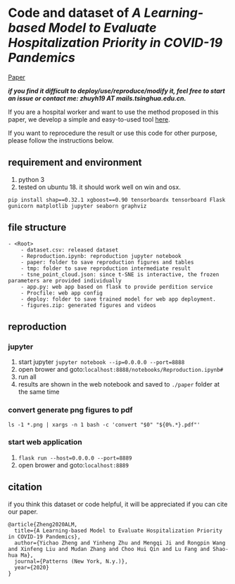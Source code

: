 # Code and dataset of *A Learning-based Model to Evaluate Hospitalization Priority in COVID-19 Pandemics*

[Paper](https://www.cell.com/patterns/fulltext/S2666-3899(20)30120-3)

***if you find it difficult to deploy/use/reproduce/modify it, feel free to start an issue or contact me: zhuyh19 AT mails.tsinghua.edu.cn.***

If you are a hospital worker and want to use the method proposed in this paper, we develop a simple and easy-to-used tool [here](http://covid-19.zyh.science:8888/).

If you want to reprocedure the result or use this code for other purpose, please follow the instructions below.

## requirement and environment
1. python 3
2. tested on ubuntu 18. it should work well on win and osx.
```
pip install shap==0.32.1 xgboost==0.90 tensorboardx tensorboard Flask gunicorn matplotlib jupyter seaborn graphviz
```

## file structure
```
- <Root>
    - dataset.csv: released dataset
    - Reproduction.ipynb: reproduction jupyter notebook
    - paper: folder to save reproduction figures and tables
    - tmp: folder to save reproduction intermediate result
    - tsne_point_cloud.json: since t-SNE is interactive, the frozen parameters are provided individually
    - app.py: web app based on flask to provide perdition service
    - Procfile: web app config
    - deploy: folder to save trained model for web app deployment.
    - figures.zip: generated figures and videos
```

## reproduction

### jupyter
1. start jupyter `jupyter notebook --ip=0.0.0.0 --port=8888`
2. open brower and goto:`localhost:8888/notebooks/Reproduction.ipynb#`
3. run all
4. results are shown in the web notebook and saved to `./paper` folder at the same time

### convert generate png figures to pdf
```
ls -1 *.png | xargs -n 1 bash -c 'convert "$0" "${0%.*}.pdf"'
```
### start web application

1. `flask run --host=0.0.0.0 --port=8889`
2. open brower and goto:`localhost:8889`

## citation
if you think this dataset or code helpful, it will be appreciated if you can cite our paper.
```
@article{Zheng2020ALM,
  title={A Learning-based Model to Evaluate Hospitalization Priority in COVID-19 Pandemics},
  author={Yichao Zheng and Yinheng Zhu and Mengqi Ji and Rongpin Wang and Xinfeng Liu and Mudan Zhang and Choo Hui Qin and Lu Fang and Shao-hua Ma},
  journal={Patterns (New York, N.y.)},
  year={2020}
}
```

